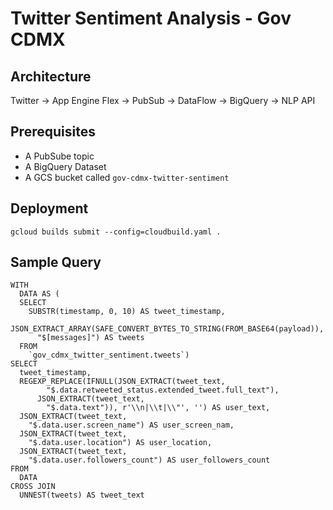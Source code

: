 # Twitter Sentiment Analysis - Gov CDMX

## Architecture
Twitter -> App Engine Flex -> PubSub -> DataFlow -> BigQuery -> NLP API

## Prerequisites
 - A PubSube topic
 - A BigQuery Dataset
 - A GCS bucket called `gov-cdmx-twitter-sentiment`

## Deployment
`gcloud builds submit --config=cloudbuild.yaml .`

## Sample Query
```
WITH
  DATA AS (
  SELECT
    SUBSTR(timestamp, 0, 10) AS tweet_timestamp,
    JSON_EXTRACT_ARRAY(SAFE_CONVERT_BYTES_TO_STRING(FROM_BASE64(payload)),
      "$[messages]") AS tweets
  FROM
    `gov_cdmx_twitter_sentiment.tweets`)
SELECT
  tweet_timestamp,
  REGEXP_REPLACE(IFNULL(JSON_EXTRACT(tweet_text,
        "$.data.retweeted_status.extended_tweet.full_text"),
      JSON_EXTRACT(tweet_text,
        "$.data.text")), r'\\n|\\t|\\"', '') AS user_text,
  JSON_EXTRACT(tweet_text,
    "$.data.user.screen_name") AS user_screen_nam,
  JSON_EXTRACT(tweet_text,
    "$.data.user.location") AS user_location,
  JSON_EXTRACT(tweet_text,
    "$.data.user.followers_count") AS user_followers_count
FROM
  DATA
CROSS JOIN
  UNNEST(tweets) AS tweet_text
```